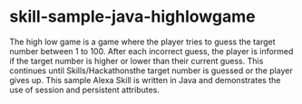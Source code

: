 # skill-sample-java-highlowgame
The high low game is a game where the player tries to guess the target number between 1 to 100. After each incorrect guess, the player is informed if the target number is higher or lower than their current guess. This continues until Skills/Hackathonsthe target number is guessed or the player gives up. This sample Alexa Skill is written in Java and demonstrates the use of session and persistent attributes.
